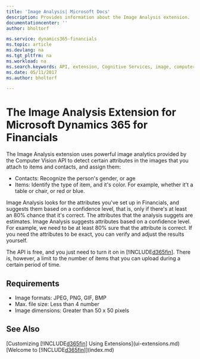 ```yaml
---
title: 'Image Analysis| Microsoft Docs'
description: Provides information about the Image Analysis extension.
documentationcenter: ''
author: bholtorf

ms.service: dynamics365-financials
ms.topic: article
ms.devlang: na
ms.tgt_pltfrm: na
ms.workload: na
ms.search.keywords: API, extension, Cognitive Services, image, computer vision, attribute, tag, recognition
ms.date: 05/11/2017
ms.author: bholtorf

---
```


# The Image Analysis Extension for Microsoft Dynamics 365 for Financials
The Image Analysis extension uses powerful image analytics provided by the Computer Vision API to detect certain attributes in the images that you attach to items and contacts, and assign them: 
  
* Contacts: Recognize the person's gender, or age  
* Items: Identify the type of item, and it's color. For example, whether it't a table or chair, or red or blue.  
  
Image Analysis looks for the attributes you've set up in Financials, and suggests them based on a confidence level, that is, only if there's at least an 80% chance that it's correct. The attributes that the analysis suggets are estimates. Image Analysis suggests attributes based on a confidence level. For example, we need to be at least 80% sure that the attribute is correct. If you need the attributes to be exact, you can verify and adjust the results yourself. 

<!-- What is the actual confidence level? -->

The API is free, and you just need to turn it on in [!INCLUDE[d365fin](includes/d365fin_md.md)]. There is, however, a limit to the number of items that you can upload during a certain period of time.

## Requirements

* Image formats: JPEG, PNG, GIF, BMP
* Max. file size: Less than 4 number
* Image dimensions: Greater than 50 x 50 pixels

<!-- The requirements are copied from the Computer Vision API documentation. Do we have additional requirements? -->

## See Also
[Customizing [!INCLUDE[d365fin](includes/d365fin_md.md)] Using Extensions](ui-extensions.md)  
[Welcome to [!INCLUDE[d365fin](includes/d365fin_md.md)]](index.md)